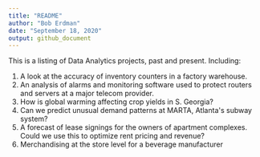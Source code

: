 ```yaml
---
title: "README"
author: "Bob Erdman"
date: "September 18, 2020"
output: github_document
---
```

This is a listing of Data Analytics projects, past and present.
Including:
1. A look at the accuracy of inventory counters in a factory warehouse.
2. An analysis of alarms and monitoring software used to protect routers and servers 
at a major telecom provider.
3. How is global warming affecting crop yields in S. Georgia?
4. Can we predict unusual demand patterns at MARTA, Atlanta's subway system?
5. A forecast of lease signings for the owners of apartment complexes.  Could we use this to optimize rent pricing and revenue?
6. Merchandising at the store level for a beverage manufacturer



